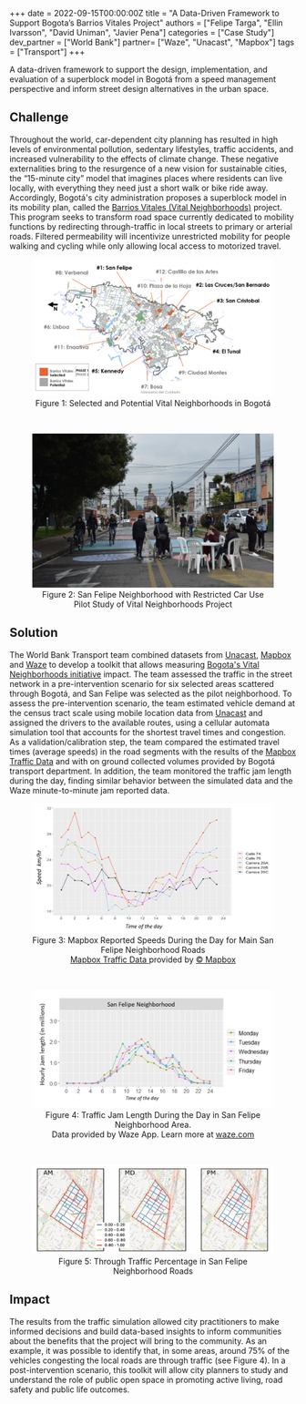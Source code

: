 +++
date = 2022-09-15T00:00:00Z
title = "A Data-Driven Framework to Support Bogota’s Barrios Vitales Project"
authors = ["Felipe Targa", "Ellin Ivarsson", "David Uniman", "Javier Pena"]
categories = ["Case Study"]
dev_partner = ["World Bank"]
partner= ["Waze", "Unacast", "Mapbox"]
tags = ["Transport"]
+++

A data-driven framework to support the design, implementation, and evaluation of a superblock model in Bogotá from a speed management perspective and inform street design alternatives in the urban space.

## Challenge

Throughout the world, car-dependent city planning has resulted in high levels of environmental pollution, sedentary lifestyles, traffic accidents, and increased vulnerability to the effects of climate change. These negative externalities bring to the resurgence of a new vision for sustainable cities, the “15-minute city” model that imagines places where residents can live locally, with everything they need just a short walk or bike ride away. Accordingly, Bogotá's city administration proposes a superblock model in its mobility plan, called the [Barrios Vitales (Vital Neighborhoods)](https://www.movilidadbogota.gov.co/web/barrios_vitales) project. This program seeks to transform road space currently dedicated to mobility functions by redirecting through-traffic in local streets to primary or arterial roads. Filtered permeability will incentivize unrestricted mobility for people walking and cycling while only allowing local access to motorized travel.

<figure align="center">
  <img src="/vitales_bogota_1.png"/>
  <figcaption><center> Figure 1: Selected and Potential Vital Neighborhoods in Bogotá </center> </figcaption>
</figure>

<br>

<figure align="center">
  <img src="/vitales_bogota_2.png"/>
  <figcaption><center> Figure 2: San Felipe Neighborhood with Restricted Car Use </center> </figcaption>
  <figcaption><center> Pilot Study of Vital Neighborhoods Project</center> </figcaption>
</figure>

## Solution

The World Bank Transport team combined datasets from [Unacast](https://www.unacast.com/), [Mapbox](https://www.mapbox.com/) and [Waze](https://www.waze.com/live-map/) to develop a toolkit that allows measuring [Bogota's Vital Neighborhoods initiative](https://www.movilidadbogota.gov.co/web/barrios_vitales) impact. The team assessed the traffic in the street network in a pre-intervention scenario for six selected areas scattered through Bogotá, and San Felipe was selected as the pilot neighborhood. To assess the pre-intervention scenario, the team estimated vehicle demand at the census tract scale using mobile location data from [Unacast](https://www.unacast.com/) and assigned the drivers to the available routes, using a cellular automata simulation tool that accounts for the shortest travel times and congestion. As a validation/calibration step, the team compared the estimated travel times (average speeds) in the road segments with the results of the [Mapbox Traffic Data](https://www.mapbox.com/data-products/) and with on ground collected volumes provided by Bogotá transport department. In addition, the team monitored the traffic jam length during the day, finding similar behavior between the simulated data and the Waze minute-to-minute jam reported data.

<figure align="center">
  <img src="/vitales_bogota_3.png"/>
  <figcaption><center> Figure 3: Mapbox Reported Speeds During the Day for Main San Felipe Neighborhood Roads </center></figcaption>

 <figcaption><center> <a href="https://www.mapbox.com/data-products/">Mapbox Traffic Data </a> provided by <a href="https://www.mapbox.com">© Mapbox</a>

</center> </figcaption>
</figure>

<br>

<figure align="center">
  <img src="/vitales_bogota_4.png"/>

  <figcaption><center> Figure 4: Traffic Jam Length During the Day in San Felipe Neighborhood Area. </center> </figcaption>

  <figcaption> <center> Data provided by Waze App. Learn more at <a href="https://waze.com">waze.com</a>

  </center> </figcaption>

</figure>

<br>

<figure align="center">
  <img src="/vitales_bogota_5.png"/>
  <figcaption><center> Figure 5: Through Traffic Percentage in San Felipe Neighborhood Roads</center> </figcaption>
 </center> </figcaption>
</figure>

## Impact

 The results from the traffic simulation allowed city practitioners to make informed decisions and build data-based insights to inform communities about the benefits that the project will bring to the community. As an example, it was possible to identify that, in some areas, around 75% of the vehicles congesting the local roads are through traffic (see Figure 4). In a post-intervention scenario, this toolkit will allow city planners to study and understand the role of public open space in promoting active living, road safety and public life outcomes.
